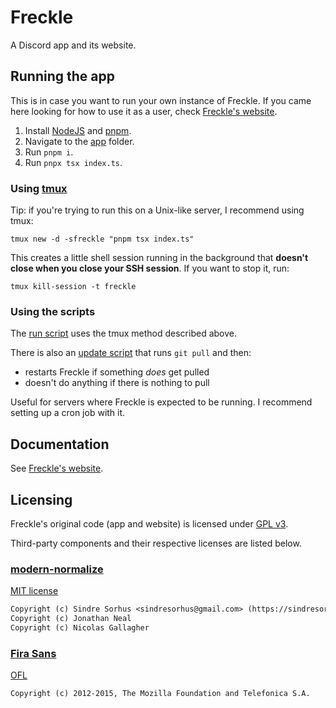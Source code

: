 # Freckle

A Discord app and its website.

## Running the app

This is in case you want to run your own instance of Freckle.
If you came here looking for how to use it as a user, check [Freckle's website](https://add1tive.github.io/freckle/).

1. Install [NodeJS](https://nodejs.org/) and [pnpm](https://pnpm.io/).
2. Navigate to the [app](./app) folder.
3. Run `pnpm i`.
4. Run `pnpx tsx index.ts`.

### Using [tmux](https://github.com/tmux/tmux/wiki)

Tip: if you're trying to run this on a Unix-like server, I recommend using tmux:

`tmux new -d -sfreckle "pnpm tsx index.ts"`

This creates a little shell session running in the background that **doesn't close when you close your SSH session**.
If you want to stop it, run:

`tmux kill-session -t freckle`

### Using the scripts

The [run script](./app/run.sh) uses the tmux method described above.

There is also an [update script](./app/update-run.sh) that runs `git pull` and then:

* restarts Freckle if something *does* get pulled
* doesn't do anything if there is nothing to pull

Useful for servers where Freckle is expected to be running. I recommend setting up a cron job with it.

## Documentation

See [Freckle's website](https://add1tive.github.io/freckle/).

## Licensing

Freckle's original code (app and website) is licensed under [GPL v3](./LICENSE).

Third-party components and their respective licenses are listed below.

### [modern-normalize](https://github.com/sindresorhus/modern-normalize)

[MIT license](./web/static/styles/modern-normalize/license)

```txt
Copyright (c) Sindre Sorhus <sindresorhus@gmail.com> (https://sindresorhus.com)
Copyright (c) Jonathan Neal
Copyright (c) Nicolas Gallagher
```

### [Fira Sans](https://fonts.google.com/specimen/Fira+Sans)

[OFL](./web/static/fonts/fira-sans-v17-latin/OFL.txt)

```txt
Copyright (c) 2012-2015, The Mozilla Foundation and Telefonica S.A.
```
